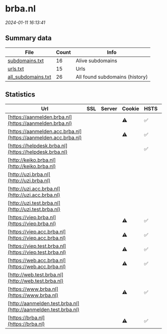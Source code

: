# brba.nl
*2024-01-11 16:13:41*
## Summary data
| File       | Count | Info |
|------------|-------|------|
|[subdomains.txt](/data/brba.nl/subdomains.txt)|16|Alive subdomains|
|[urls.txt](/data/brba.nl/urls.txt)|15|Urls|
|[all_subdomains.txt](/data/brba.nl/all_subdomains.txt)|26|All found subdomains (history)|
## Statistics
| Url | SSL | Server | Cookie | HSTS | CSP | XFO | XXP | RP | Tech |Title |
|------------|-------|------|------|------|------|------|------|------|------|------|
|[https://aanmelden.brba.nl](https://aanmelden.brba.nl)| ||:warning: |:white_check_mark: |:warning: | 1:white_check_mark: | 2:white_check_mark: | 3:white_check_mark: |HSTS|BRBA-AANMELDEN|
|[https://aanmelden.acc.brba.nl](https://aanmelden.acc.brba.nl)| ||:warning: |:white_check_mark: |:warning: | 1:white_check_mark: | | 3:white_check_mark: |HSTS|BRBA-AANMELDEN|
|[https://helpdesk.brba.nl](https://helpdesk.brba.nl)| || |:white_check_mark: | | 1:white_check_mark: | 2:white_check_mark: | 3:white_check_mark: |HSTS||
|[http://keiko.brba.nl](http://keiko.brba.nl)| || | | | | | 3:white_check_mark: |||
|[http://uzi.brba.nl](http://uzi.brba.nl)| || | | | | | 3:white_check_mark: |||
|[http://uzi.acc.brba.nl](http://uzi.acc.brba.nl)| || | | | | | 3:white_check_mark: |||
|[http://uzi.test.brba.nl](http://uzi.test.brba.nl)| || | | | | | 3:white_check_mark: |||
|[https://viep.brba.nl](https://viep.brba.nl)| ||:warning: |:white_check_mark: |:warning: | 1:white_check_mark: | 2:white_check_mark: | 3:white_check_mark: |HSTS|Redirecting to h...|
|[https://viep.acc.brba.nl](https://viep.acc.brba.nl)| ||:warning: |:white_check_mark: | 1:white_check_mark: | | 3:white_check_mark: |HSTS|Redirecting to h...|
|[https://viep.test.brba.nl](https://viep.test.brba.nl)| ||:warning: |:white_check_mark: |:warning: | 1:white_check_mark: | | 3:white_check_mark: |HSTS|Redirecting to h...|
|[https://web.acc.brba.nl](https://web.acc.brba.nl)| ||:warning: |:white_check_mark: |:warning: | 1:white_check_mark: | | 3:white_check_mark: |HSTS|Redirecting to h...|
|[http://web.test.brba.nl](http://web.test.brba.nl)| || | | | | | 3:white_check_mark: |||
|[https://www.brba.nl](https://www.brba.nl)| ||:warning: |:white_check_mark: |:warning: | 1:white_check_mark: | 2:white_check_mark: | 3:white_check_mark: |HSTS|Redirecting to h...|
|[http://aanmelden.test.brba.nl](http://aanmelden.test.brba.nl)| || | | | | | 3:white_check_mark: |||
|[https://brba.nl](https://brba.nl)| ||:warning: |:white_check_mark: |:warning: | 1:white_check_mark: | 2:white_check_mark: | 3:white_check_mark: |HSTS|Redirecting to h...|